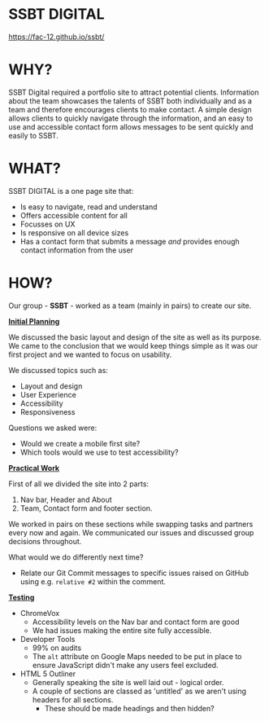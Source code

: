 # SSBT DIGITAL

https://fac-12.github.io/ssbt/

# WHY?

SSBT Digital required a portfolio site to attract potential clients. Information about the team showcases the talents of SSBT both individually and as a team and therefore encourages clients to make contact. A simple design allows clients to quickly navigate through the information, and an easy to use and accessible contact form allows messages to be sent quickly and easily to SSBT.

# WHAT?

SSBT DIGITAL is a one page site that:
* Is easy to navigate, read and understand
* Offers accessible content for all
* Focusses on UX
* Is responsive on all device sizes
* Has a contact form that submits a message *and* provides enough contact information from the user

# HOW?

Our group - **SSBT** - worked as a team (mainly in pairs) to create our site.

<u>**Initial Planning**</u>

We discussed the basic layout and design of the site as well as its purpose. We came to the conclusion that we would keep things simple as it was our first project and we wanted to focus on usability.

We discussed topics such as:
* Layout and design
* User Experience
* Accessibility
* Responsiveness

Questions we asked were:
* Would we create a mobile first site?
* Which tools would we use to test accessibility?

<u>**Practical Work**</u>

First of all we divided the site into 2 parts:

1. Nav bar, Header and About
2. Team, Contact form and footer section.

We worked in pairs on these sections while swapping tasks and partners every now and again. We communicated our issues and discussed group decisions throughout.

What would we do differently next time?
* Relate our Git Commit messages to specific issues raised on GitHub using e.g. ```relative #2``` within the comment.


<u>**Testing**</u>
* ChromeVox
    * Accessibility levels on the Nav bar and contact form are good
    *  We had issues making the entire site fully accessible.
* Developer Tools
    * 99% on audits
    * The ```alt``` attribute on Google Maps needed to be put in place to ensure JavaScript didn't make any users feel excluded.
* HTML 5 Outliner
    * Generally speaking the site is well laid out - logical order.
    * A couple of sections are classed as 'untitled' as we aren't using headers for all sections.
        * These should be made headings and then hidden?
